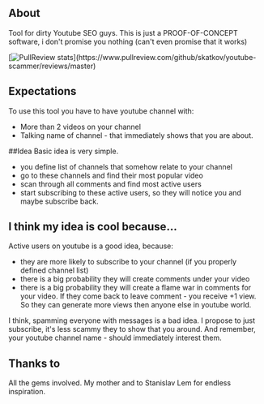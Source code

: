 ## About
Tool for dirty Youtube SEO guys. This is just a PROOF-OF-CONCEPT software, i don't promise you nothing (can't even promise that it works)

[![PullReview stats](https://www.pullreview.com/github/skatkov/youtube-scammer/badges/master.svg?)](https://www.pullreview.com/github/skatkov/youtube-scammer/reviews/master)

## Expectations
To use this tool you have to have youtube channel with:
- More than 2 videos on your channel
- Talking name of channel - that immediately shows that you are about.

##Idea
Basic idea is very simple.

- you define list of channels that somehow relate to your channel
- go to these channels and find their most popular video
- scan through all comments and find most active users
- start subscribing to these active users, so they will notice you and maybe subscribe back.

## I think my idea is cool because...
Active users on youtube is a good idea, because:
- they are more likely to subscribe to your channel (if you properly defined channel list)
- there is a big probability they will create comments under your video
- there is a big probability they will create a flame war in comments for your video. If they come back to leave comment - you receive +1 view. So they can generate more views then anyone else in youtube world.

I think, spamming everyone with messages is a bad idea. I propose to just subscribe, it's less scammy they to show that you around. And remember, your youtube channel name - should immediately interest them.

## Thanks to
All the gems involved. My mother and to Stanislav Lem for endless inspiration.
